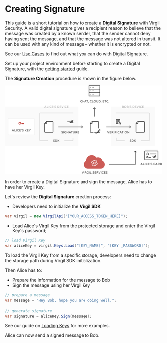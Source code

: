 # Creating Signature

This guide is a short tutorial on how to create a **Digital Signature** with Virgil Security. A valid digital signature gives a recipient reason to believe that the message was created by a known sender, that the sender cannot deny having sent the message, and that the message was not altered in transit. It can be used with any kind of message – whether it is encrypted or not.

See our [Use Cases](/docs/get-started) to find out what you can do with Digital Signature.

Set up your project environment before starting to create a Digital Signature, with the [getting started](/docs/guides/configuration/client-configuration.md) guide.

The **Signature Creation** procedure is shown in the figure below.

![Virgil Signature Intro](/docs/img/Signature_introduction.png "Create Signature")

In order to create a Digital Signature and sign the message, Alice has to have her Virgil Key.


Let's review the **Digital Signature** creation process:

- Developers need to initialize the **Virgil SDK**

```cs
var virgil = new VirgilApi("[YOUR_ACCESS_TOKEN_HERE]");
```

- Load Alice's Virgil Key from the protected storage and enter the Virgil Key's password;

```cs
// load Virgil Key
var aliceKey = virgil.Keys.Load("[KEY_NAME]", "[KEY _PASSWORD]");
```

To load the Virgil Key  from a specific storage, developers need to change the storage path during Virgil SDK initialization.

Then Alice has to:
- Prepare the information for the message to Bob
- Sign the message using her Virgil Key

```cs
// prepare a message
var message = "Hey Bob, hope you are doing well.";

// generate signature
var signature = aliceKey.Sign(message);
```

See our guide on [Loading Keys](/docs/guides/virgil-key/loading-key.md) for more examples.

Alice can now send a signed message to Bob.
